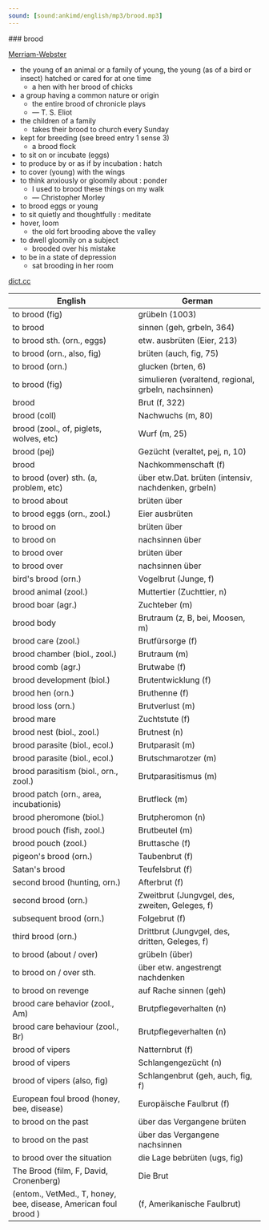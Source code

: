 ```yaml
---
sound: [sound:ankimd/english/mp3/brood.mp3]
---
```


\### brood

[Merriam-Webster](https://www.merriam-webster.com/dictionary/brood)

- the young of an animal or a family of young, the young (as of a bird or insect) hatched or cared for at one time
    - a hen with her brood of chicks
- a group having a common nature or origin
    - the entire brood of chronicle plays
    - — T. S. Eliot
- the children of a family
    - takes their brood to church every Sunday
- kept for breeding (see breed entry 1 sense 3)
    - a brood flock
- to sit on or incubate (eggs)
- to produce by or as if by incubation : hatch
- to cover (young) with the wings
- to think anxiously or gloomily about : ponder
    - I used to brood these things on my walk
    - — Christopher Morley
- to brood eggs or young
- to sit quietly and thoughtfully : meditate
- hover, loom
    - the old fort brooding above the valley
- to dwell gloomily on a subject
    - brooded over his mistake
- to be in a state of depression
    - sat brooding in her room

[dict.cc](https://www.dict.cc/brood)

| English        | German       |
| -------------- | ------------ |
| to brood (fig) | grübeln (1003) |
| to brood | sinnen (geh, grbeln, 364) |
| to brood sth. (orn., eggs) | etw. ausbrüten (Eier, 213) |
| to brood (orn., also, fig) | brüten (auch, fig, 75) |
| to brood (orn.) | glucken (brten, 6) |
| to brood (fig) | simulieren (veraltend, regional, grbeln, nachsinnen) |
| brood | Brut (f, 322) |
| brood (coll) | Nachwuchs (m, 80) |
| brood (zool., of, piglets, wolves, etc) | Wurf (m, 25) |
| brood (pej) | Gezücht (veraltet, pej, n, 10) |
| brood | Nachkommenschaft (f) |
| to brood (over) sth. (a, problem, etc) | über etw.Dat. brüten (intensiv, nachdenken, grbeln) |
| to brood about | brüten über |
| to brood eggs (orn., zool.) | Eier ausbrüten |
| to brood on | brüten über |
| to brood on | nachsinnen über |
| to brood over | brüten über |
| to brood over | nachsinnen über |
| bird's brood (orn.) | Vogelbrut (Junge, f) |
| brood animal (zool.) | Muttertier (Zuchttier, n) |
| brood boar (agr.) | Zuchteber (m) |
| brood body | Brutraum (z, B, bei, Moosen, m) |
| brood care (zool.) | Brutfürsorge (f) |
| brood chamber (biol., zool.) | Brutraum (m) |
| brood comb (agr.) | Brutwabe (f) |
| brood development (biol.) | Brutentwicklung (f) |
| brood hen (orn.) | Bruthenne (f) |
| brood loss (orn.) | Brutverlust (m) |
| brood mare | Zuchtstute (f) |
| brood nest (biol., zool.) | Brutnest (n) |
| brood parasite (biol., ecol.) | Brutparasit (m) |
| brood parasite (biol., ecol.) | Brutschmarotzer (m) |
| brood parasitism (biol., orn., zool.) | Brutparasitismus (m) |
| brood patch (orn., area, incubationis) | Brutfleck (m) |
| brood pheromone (biol.) | Brutpheromon (n) |
| brood pouch (fish, zool.) | Brutbeutel (m) |
| brood pouch (zool.) | Bruttasche (f) |
| pigeon's brood (orn.) | Taubenbrut (f) |
| Satan's brood | Teufelsbrut (f) |
| second brood (hunting, orn.) | Afterbrut (f) |
| second brood (orn.) | Zweitbrut (Jungvgel, des, zweiten, Geleges, f) |
| subsequent brood (orn.) | Folgebrut (f) |
| third brood (orn.) | Drittbrut (Jungvgel, des, dritten, Geleges, f) |
| to brood (about / over) | grübeln (über) |
| to brood on / over sth. | über etw. angestrengt nachdenken |
| to brood on revenge | auf Rache sinnen (geh) |
| brood care behavior (zool., Am) | Brutpflegeverhalten (n) |
| brood care behaviour (zool., Br) | Brutpflegeverhalten (n) |
| brood of vipers | Natternbrut (f) |
| brood of vipers | Schlangengezücht (n) |
| brood of vipers (also, fig) | Schlangenbrut (geh, auch, fig, f) |
| European foul brood <EFB> (honey, bee, disease) | Europäische Faulbrut <EFB> (f) |
| to brood on the past | über das Vergangene brüten |
| to brood on the past | über das Vergangene nachsinnen |
| to brood over the situation | die Lage bebrüten (ugs, fig) |
| The Brood (film, F, David, Cronenberg) | Die Brut |
|  (entom., VetMed., T, honey, bee, disease, American foul brood <AFB>) |  (f, Amerikanische Faulbrut) |
